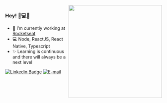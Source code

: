 
<img align="right" src="https://raw.githubusercontent.com/MicaelliMedeiros/micaellimedeiros/master/image/computer-illustration.png" width="300"/>

### Hey! 👋💻🥰

- 🚀 I’m currently working at [Rocketseat](https://rocketseat.com.br/)
- 💻 Node, ReactJS, React Native, Typescript
- ✨ Learning is continuous and there will always be a next level

[![Linkedin Badge](https://img.shields.io/badge/-Micaelli%20Medeiros-blue)](https://www.linkedin.com/in/micaellimedeiros)
<a href="mailto:m.amedeiros@hotmail.com">
<img alt="E-mail" src="https://img.shields.io/badge/-How%20to%20reach%20me-red"/>
</a>
